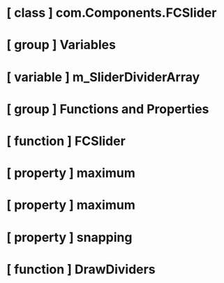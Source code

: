 # [ class ] com.Components.FCSlider

# [ group ] Variables

# [ variable ] m_SliderDividerArray

# [ group ] Functions and Properties

# [ function ] FCSlider

# [ property ] maximum

# [ property ] maximum

# [ property ] snapping

# [ function ] DrawDividers

